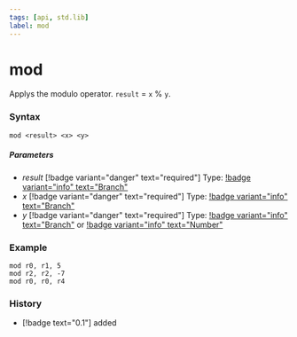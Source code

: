 ```yaml
---
tags: [api, std.lib]
label: mod
---
```

# mod
Applys the modulo operator. `result` = `x` % `y`.
### Syntax
```
mod <result> <x> <y>
```
##### Parameters
- *result* [!badge variant="danger" text="required"] Type: [!badge variant="info" text="Branch"](/api-docs/standard/datatypes.md#branch)
- *x* [!badge variant="danger" text="required"] Type: [!badge variant="info" text="Branch"](/api-docs/standard/datatypes.md#branch)
- *y* [!badge variant="danger" text="required"] Type: [!badge variant="info" text="Branch"](/api-docs/standard/datatypes.md#branch) or [!badge variant="info" text="Number"](/api-docs/standard/datatypes.md#number)
### Example
```
mod r0, r1, 5
mod r2, r2, -7
mod r0, r0, r4
```
### History
- [!badge text="0.1"] added
